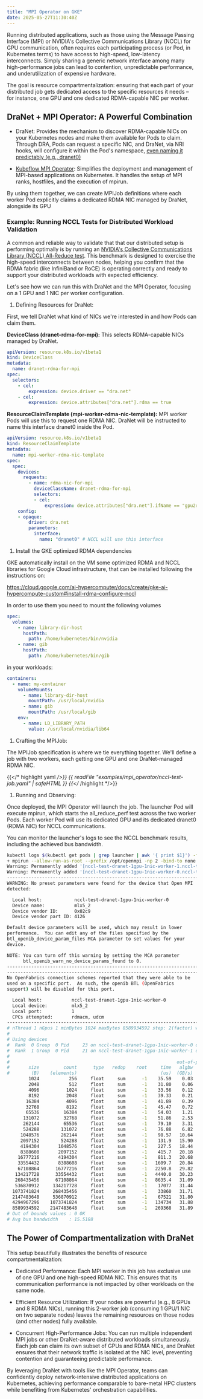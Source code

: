```yaml
---
title: "MPI Operator on GKE"
date: 2025-05-27T11:30:40Z
---
```


Running distributed applications, such as those using the Message Passing Interface (MPI) or NVIDIA's Collective Communications Library (NCCL) for GPU communication, often requires each participating process (or Pod, in Kubernetes terms) to have access to high-speed, low-latency interconnects. Simply sharing a generic network interface among many high-performance jobs can lead to contention, unpredictable performance, and underutilization of expensive hardware.

The goal is resource compartmentalization: ensuring that each part of your distributed job gets dedicated access to the specific resources it needs – for instance, one GPU and one dedicated RDMA-capable NIC per worker.

## DraNet + MPI Operator: A Powerful Combination

- DraNet: Provides the mechanism to discover RDMA-capable NICs on your Kubernetes nodes and make them available for Pods to claim. Through DRA, Pods can request a specific NIC, and DraNet, via NRI hooks, will configure it within the Pod's namespace, [even naming it predictably (e.g., dranet0)](google/dranet/dranet-dcd98f563b1a24f4800cf3d2d502ec5b2f488ddc/site/content/docs/user/interface-configuration.md)

- [Kubeflow MPI Operator](https://github.com/kubeflow/mpi-operator): Simplifies the deployment and management of MPI-based applications on Kubernetes. It handles the setup of MPI ranks, hostfiles, and the execution of mpirun.

By using them together, we can create MPIJob definitions where each worker Pod explicitly claims a dedicated RDMA NIC managed by DraNet, alongside its GPU

### Example: Running NCCL Tests for Distributed Workload Validation

A common and reliable way to validate that that our distributed setup is performing optimally is by running an [NVIDIA's Collective Communications Library (NCCL) All-Reduce test](https://github.com/NVIDIA/nccl-tests). This benchmark is designed to exercise the high-speed interconnects between nodes, helping you confirm that the RDMA fabric (like InfiniBand or RoCE) is operating correctly and ready to support your distributed workloads with expected efficiency.

Let's see how we can run this with DraNet and the MPI Operator, focusing on a 1 GPU and 1 NIC per worker configuration.

1. Defining Resources for DraNet:

First, we tell DraNet what kind of NICs we're interested in and how Pods can claim them.

**DeviceClass (dranet-rdma-for-mpi):** This selects RDMA-capable NICs managed by DraNet.

```yaml
apiVersion: resource.k8s.io/v1beta1
kind: DeviceClass
metadata:
  name: dranet-rdma-for-mpi
spec:
  selectors:
    - cel:
        expression: device.driver == "dra.net"
    - cel:
        expression: device.attributes["dra.net"].rdma == true
```

**ResourceClaimTemplate (mpi-worker-rdma-nic-template):** MPI worker Pods will use this to request one RDMA NIC. DraNet will be instructed to name this interface dranet0 inside the Pod.

```yaml
apiVersion: resource.k8s.io/v1beta1
kind: ResourceClaimTemplate
metadata:
  name: mpi-worker-rdma-nic-template
spec:
  spec:
    devices:
      requests:
        - name: rdma-nic-for-mpi
          deviceClassName: dranet-rdma-for-mpi
          selectors:
          - cel:
              expression: device.attributes["dra.net"].ifName == "gpu2rdma0"
    config:
    - opaque:
        driver: dra.net
        parameters:
          interface:
            name: "dranet0" # NCCL will use this interface
```

1. Install the GKE optimized RDMA dependencies

GKE automatically install on the VM some optimized RDMA and NCCL libraries for Google Cloud infrastructure, that can be installed following the instructions on:

https://cloud.google.com/ai-hypercomputer/docs/create/gke-ai-hypercompute-custom#install-rdma-configure-nccl

In order to use them you need to mount the following volumes

```yaml
spec:
  volumes:
    - name: library-dir-host
      hostPath:
        path: /home/kubernetes/bin/nvidia
    - name: gib
      hostPath:
        path: /home/kubernetes/bin/gib
```

in your workloads:

```yaml
containers:
  - name: my-container
    volumeMounts:
      - name: library-dir-host
        mountPath: /usr/local/nvidia
      - name: gib
        mountPath: /usr/local/gib
    env:
      - name: LD_LIBRARY_PATH
        value: /usr/local/nvidia/lib64
```

1. Crafting the MPIJob:

The MPIJob specification is where we tie everything together. We'll define a job with two workers, each getting one GPU and one DraNet-managed RDMA NIC.

{{</* highlight yaml */>}}
{{ readFile "examples/mpi_operator/nccl-test-job.yaml" | safeHTML }}
{{</* /highlight */>}}

1. Running and Observing:

Once deployed, the MPI Operator will launch the job. The launcher Pod will execute mpirun, which starts the all_reduce_perf test across the two worker Pods. Each worker Pod will use its dedicated GPU and its dedicated dranet0 (RDMA NIC) for NCCL communications.

You can monitor the launcher's logs to see the NCCL benchmark results, including the achieved bus bandwidth.

```sh
kubectl logs $(kubectl get pods | grep launcher | awk '{ print $1}') -f
+ mpirun --allow-run-as-root --prefix /opt/openmpi -np 2 -bind-to none -map-by slot -mca routed direct -x LD_LIBRARY_PATH=/usr/local/nvidia/lib64 bash -c 'source /usr/local/gib/scripts/set_nccl_env.sh;     /usr/local/bin/all_reduce_perf       -g 1 -b 1K -e 8G -f 2       -w 5 -n 20;'
Warning: Permanently added '[nccl-test-dranet-1gpu-1nic-worker-1.nccl-test-dranet-1gpu-1nic.default.svc]:2222' (ED25519) to the list of known hosts.
Warning: Permanently added '[nccl-test-dranet-1gpu-1nic-worker-0.nccl-test-dranet-1gpu-1nic.default.svc]:2222' (ED25519) to the list of known hosts.
--------------------------------------------------------------------------
WARNING: No preset parameters were found for the device that Open MPI
detected:

  Local host:            nccl-test-dranet-1gpu-1nic-worker-0
  Device name:           mlx5_2
  Device vendor ID:      0x02c9
  Device vendor part ID: 4126

Default device parameters will be used, which may result in lower
performance.  You can edit any of the files specified by the
btl_openib_device_param_files MCA parameter to set values for your
device.

NOTE: You can turn off this warning by setting the MCA parameter
      btl_openib_warn_no_device_params_found to 0.
--------------------------------------------------------------------------
--------------------------------------------------------------------------
No OpenFabrics connection schemes reported that they were able to be
used on a specific port.  As such, the openib BTL (OpenFabrics
support) will be disabled for this port.

  Local host:           nccl-test-dranet-1gpu-1nic-worker-0
  Local device:         mlx5_2
  Local port:           1
  CPCs attempted:       rdmacm, udcm
--------------------------------------------------------------------------
# nThread 1 nGpus 1 minBytes 1024 maxBytes 8589934592 step: 2(factor) warmup iters: 5 iters: 20 agg iters: 1 validation: 1 graph: 0
#
# Using devices
#  Rank  0 Group  0 Pid     23 on nccl-test-dranet-1gpu-1nic-worker-0 device  0 [0000:cc:00] NVIDIA H200
#  Rank  1 Group  0 Pid     21 on nccl-test-dranet-1gpu-1nic-worker-1 device  0 [0000:97:00] NVIDIA H200
#
#                                                              out-of-place                       in-place
#       size         count      type   redop    root     time   algbw   busbw #wrong     time   algbw   busbw #wrong
#        (B)    (elements)                               (us)  (GB/s)  (GB/s)            (us)  (GB/s)  (GB/s)
        1024           256     float     sum      -1    35.59    0.03    0.03      0    30.61    0.03    0.03      0
        2048           512     float     sum      -1    31.80    0.06    0.06      0    31.90    0.06    0.06      0
        4096          1024     float     sum      -1    33.56    0.12    0.12      0    33.33    0.12    0.12      0
        8192          2048     float     sum      -1    39.33    0.21    0.21      0    39.24    0.21    0.21      0
       16384          4096     float     sum      -1    41.89    0.39    0.39      0    40.31    0.41    0.41      0
       32768          8192     float     sum      -1    45.47    0.72    0.72      0    42.92    0.76    0.76      0
       65536         16384     float     sum      -1    54.03    1.21    1.21      0    51.81    1.26    1.26      0
      131072         32768     float     sum      -1    51.86    2.53    2.53      0    52.60    2.49    2.49      0
      262144         65536     float     sum      -1    79.10    3.31    3.31      0    68.36    3.83    3.83      0
      524288        131072     float     sum      -1    76.88    6.82    6.82      0    76.38    6.86    6.86      0
     1048576        262144     float     sum      -1    98.57   10.64   10.64      0    93.72   11.19   11.19      0
     2097152        524288     float     sum      -1    131.9   15.90   15.90      0    131.8   15.91   15.91      0
     4194304       1048576     float     sum      -1    227.5   18.44   18.44      0    227.4   18.45   18.45      0
     8388608       2097152     float     sum      -1    415.7   20.18   20.18      0    416.7   20.13   20.13      0
    16777216       4194304     float     sum      -1    811.3   20.68   20.68      0    808.5   20.75   20.75      0
    33554432       8388608     float     sum      -1   1609.7   20.84   20.84      0   1607.6   20.87   20.87      0
    67108864      16777216     float     sum      -1   2250.8   29.82   29.82      0   2253.3   29.78   29.78      0
   134217728      33554432     float     sum      -1   4440.0   30.23   30.23      0   4444.3   30.20   30.20      0
   268435456      67108864     float     sum      -1   8635.4   31.09   31.09      0   8653.9   31.02   31.02      0
   536870912     134217728     float     sum      -1    17077   31.44   31.44      0    17081   31.43   31.43      0
  1073741824     268435456     float     sum      -1    33860   31.71   31.71      0    33896   31.68   31.68      0
  2147483648     536870912     float     sum      -1    67521   31.80   31.80      0    67503   31.81   31.81      0
  4294967296    1073741824     float     sum      -1   134734   31.88   31.88      0   135069   31.80   31.80      0
  8589934592    2147483648     float     sum      -1   269368   31.89   31.89      0   269407   31.88   31.88      0
# Out of bounds values : 0 OK
# Avg bus bandwidth    : 15.5188
```

## The Power of Compartmentalization with DraNet

This setup beautifully illustrates the benefits of resource compartmentalization:

- Dedicated Performance: Each MPI worker in this job has exclusive use of one GPU and one high-speed RDMA NIC. This ensures that its communication performance is not impacted by other workloads on the same node.

- Efficient Resource Utilization: If your nodes are powerful (e.g., 8 GPUs and 8 RDMA NICs), running this 2-worker job (consuming 1 GPU/1 NIC on two separate nodes) leaves the remaining resources on those nodes (and other nodes) fully available.

- Concurrent High-Performance Jobs: You can run multiple independent MPI jobs or other DraNet-aware distributed workloads simultaneously. Each job can claim its own subset of GPUs and RDMA NICs, and DraNet ensures that their network traffic is isolated at the NIC level, preventing contention and guaranteeing predictable performance.

By leveraging DraNet with tools like the MPI Operator, teams can confidently deploy network-intensive distributed applications on Kubernetes, achieving performance comparable to bare-metal HPC clusters while benefiting from Kubernetes' orchestration capabilities.